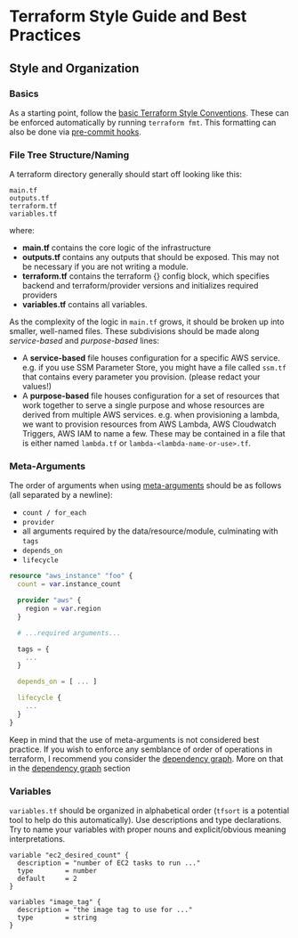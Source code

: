 # Terraform Style Guide and Best Practices

## Style and Organization

### Basics
As a starting point, follow the [basic Terraform Style Conventions](https://developer.hashicorp.com/terraform/language/syntax/style). These can be enforced automatically by running `terraform fmt`. This formatting can also be done via [pre-commit hooks](https://github.com/antonbabenko/pre-commit-terraform?tab=readme-ov-file#terraform_fmt).

### File Tree Structure/Naming

A terraform directory generally should start off looking like this:
```text
main.tf
outputs.tf
terraform.tf
variables.tf
```

where:
- **main.tf** contains the core logic of the infrastructure
- **outputs.tf** contains any outputs that should be exposed. This may not be necessary if you are not writing a module.
- **terraform.tf** contains the terraform {} config block, which specifies backend and terraform/provider versions and initializes required providers
- **variables.tf** contains all variables.

As the complexity of the logic in `main.tf` grows, it should be broken up into smaller, well-named files.
These subdivisions should be made along *service-based* and *purpose-based* lines:
- A **service-based** file houses configuration for a specific AWS service. e.g. if you use SSM Parameter Store, you might have a file called `ssm.tf` that contains every parameter you provision. (please redact your values!)
- A **purpose-based** file houses configuration for a set of resources that work together to serve a single purpose and whose resources are derived from multiple AWS services. e.g. when provisioning a lambda, we want to provision resources from AWS Lambda, AWS Cloudwatch Triggers, AWS IAM to name a few. These may be contained in a file that is either named `lambda.tf` or `lambda-<lambda-name-or-use>.tf`.

### Meta-Arguments
The order of arguments when using [meta-arguments](https://developer.hashicorp.com/terraform/language/meta-arguments/depends_on) should be as follows (all separated by a newline):
- `count / for_each`
- `provider`
- all arguments required by the data/resource/module, culminating with `tags`
- `depends_on`
- `lifecycle`

```terraform
resource "aws_instance" "foo" {
  count = var.instance_count

  provider "aws" {
    region = var.region
  }

  # ...required arguments...

  tags = {
    ...
  }

  depends_on = [ ... ]

  lifecycle {
    ...
  }
}
```

Keep in mind that the use of meta-arguments is not considered best practice. If you wish to enforce any semblance of order of operations in terraform, I recommend you consider the [dependency graph](https://developer.hashicorp.com/terraform/internals/graph). More on that in the [dependency graph](!NEEDS_LINK_TO_DOCUMENT) section 

### Variables
`variables.tf` should be organized in alphabetical order (`tfsort` is a potential tool to help do this automatically). Use descriptions and type declarations. Try to name your variables with proper nouns and explicit/obvious meaning interpretations.
```hcl
variable "ec2_desired_count" {
  description = "number of EC2 tasks to run ..."
  type        = number
  default     = 2
}

variables "image_tag" {
  description = "the image tag to use for ..."
  type        = string
}
```